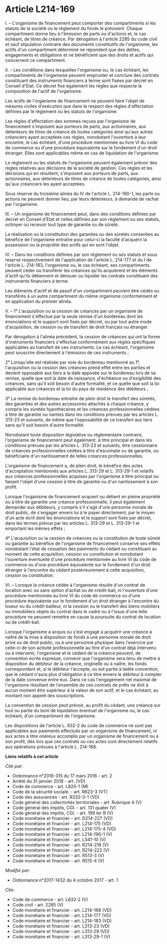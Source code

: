 # Article L214-169

I. – L'organisme de financement peut comporter des compartiments si les statuts de la société ou le règlement du fonds le
prévoient. Chaque compartiment donne lieu à l'émission de parts ou d'actions et, le cas échéant, de titres de créance. Par
dérogation à l'article 2285 du code civil et sauf stipulation contraire des documents constitutifs de l'organisme, les actifs
d'un compartiment déterminé ne répondent que des dettes, engagements et obligations et ne bénéficient que des droits et
actifs qui concernent ce compartiment. 

II. – Les conditions dans lesquelles l'organisme ou, le cas échéant, les compartiments de l'organisme peuvent emprunter et
conclure des contrats constituant des instruments financiers à terme sont fixées par décret en Conseil d'Etat. Ce décret fixe
également les règles que respecte la composition de l'actif de l'organisme. 

Les actifs de l'organisme de financement ne peuvent faire l'objet de mesures civiles d'exécution que dans le respect des
règles d'affectation définies par le règlement ou les statuts de l'organisme. 

Les règles d'affectation des sommes reçues par l'organisme de financement s'imposent aux porteurs de parts, aux actionnaires,
aux détenteurs de titres de créance de toutes catégories ainsi qu'aux autres créanciers ayant acceptées ces règles,
nonobstant l'ouverture à leur encontre, le cas échéant, d'une procédure mentionnée au livre VI du code de commerce ou d'une
procédure équivalente sur le fondement d'un droit étranger. Elles sont applicables même en cas de liquidation de
l'organisme. 

Le règlement ou les statuts de l'organisme peuvent également prévoir des règles relatives aux décisions de la société de
gestion. Ces règles et les décisions qui en résultent, s'imposent aux porteurs de parts, aux actionnaires, aux détenteurs de
titres de créance de toutes catégories, ainsi qu'aux créanciers les ayant acceptées. 

Sous réserve du troisième alinéa du IV de l'article L. 214-190-1, les parts ou actions ne peuvent donner lieu, par leurs
détenteurs, à demande de rachat par l'organisme. 

III. – Un organisme de financement peut, dans des conditions définies par décret en Conseil d'Etat et celles définies par son
règlement ou ses statuts, octroyer ou recevoir tout type de garantie ou de sûreté. 

La réalisation ou la constitution des garanties ou des sûretés consenties au bénéfice de l'organisme entraîne pour celui-ci
la faculté d'acquérir la possession ou la propriété des actifs qui en sont l'objet. 

IV. – Dans les conditions définies par son règlement ou ses statuts et sous réserve respectivement de l'application de
l'article L. 214-177 et du I de l'article L. 214-183, l'organisme ou, le cas échéant, ses compartiments peuvent céder ou
transférer les créances qu'ils acquièrent et les éléments d'actif qu'ils détiennent et dénouer ou liquider les contrats
constituant des instruments financiers à terme. 

Les éléments d'actif et de passif d'un compartiment peuvent être cédés ou transférés à un autre compartiment du même
organisme conformément et en application du premier alinéa. 

V. – 1° L'acquisition ou la cession de créances par un organisme de financement s'effectue par la seule remise d'un bordereau
dont les énonciations et le support sont fixés par décret, ou par tout autre mode d'acquisition, de cession ou de transfert
de droit français ou étranger. 

Par dérogation à l'alinéa précédent, la cession de créances qui ont la forme d'instruments financiers s'effectue conformément
aux règles spécifiques applicables au transfert de ces instruments. Le cas échéant, l'organisme peut souscrire directement à
l'émission de ces instruments ; 

2° Lorsqu'elle est réalisée par voie du bordereau mentionné au 1°, l'acquisition ou la cession des créances prend effet entre
les parties et devient opposable aux tiers à la date apposée sur le bordereau lors de sa remise, quelle que soit la date de
naissance, d'échéance ou d'exigibilité des créances, sans qu'il soit besoin d'autre formalité, et ce quelle que soit la loi
applicable aux créances et la loi du pays de résidence des débiteurs ; 

3° La remise du bordereau entraîne de plein droit le transfert des sûretés, des garanties et des autres accessoires attachés
à chaque créance, y compris les sûretés hypothécaires et les créances professionnelles cédées à titre de garantie ou nanties
dans les conditions prévues par les articles L. 313-23 et suivants, de même que l'opposabilité de ce transfert aux tiers sans
qu'il soit besoin d'autre formalité. 

Nonobstant toute disposition législative ou règlementaire contraire, l'organisme de financement peut également, à titre
principal et dans les conditions prévues par les articles L. 313-23 et suivants, être cessionnaire de créances
professionnelles cédées à titre d'escompte ou de garantie, ou bénéficiaire d'un nantissement de telles créances
professionnelles. 

L'organisme de financement a, de plein droit, le bénéfice des actes d'acceptation mentionnés aux articles L. 313-29 et L.
313-29-1 et relatifs aux créances professionnelles acquises par l'organisme à titre principal ou faisant l'objet d'une
cession à titre de garantie ou d'un nantissement à son profit. 

Lorsque l'organisme de financement acquiert ou détient en pleine propriété ou à titre de garantie une créance
professionnelle, il peut également demander aux débiteurs, y compris s'il s'agit d'une personne morale de droit public, de
s'engager envers lui à le payer directement, par le moyen d'un acte écrit dont les énonciations et le support sont fixés par
décret, dans les termes prévus par les articles L. 313-29 et L. 313-29-1 et emportant les mêmes effets ; 

4° L'acquisition ou la cession de créances ou la constitution de toute sûreté ou garantie au bénéfice de l'organisme de
financement conserve ses effets nonobstant l'état de cessation des paiements du cédant ou constituant au moment de cette
acquisition, cession ou constitution et nonobstant l'ouverture éventuelle d'une procédure mentionnée au livre VI du code de
commerce ou d'une procédure équivalente sur le fondement d'un droit étranger à l'encontre du cédant postérieurement à cette
acquisition, cession ou constitution. 

VI. – Lorsque la créance cédée à l'organisme résulte d'un contrat de location avec ou sans option d'achat ou de crédit-bail,
ni l'ouverture d'une procédure mentionnée au livre VI du code de commerce ou d'une procédure équivalente sur le fondement
d'un droit étranger à l'encontre du loueur ou du crédit-bailleur, ni la cession ou le transfert des biens mobiliers ou
immobiliers objets du contrat dans le cadre ou à l'issue d'une telle procédure ne peuvent remettre en cause la poursuite du
contrat de location ou de crédit-bail. 

Lorsque l'organisme a acquis ou s'est engagé à acquérir une créance à naître de la mise à disposition de fonds à une personne
morale de droit privé ou de droit public, ou à une personne physique dans l'exercice par celle-ci de son activité
professionnelle au titre d'un contrat déjà intervenu ou à intervenir, l'organisme et le cédant de la créance peuvent, de
convention écrite expresse, convenir que l'organisme sera tenu de mettre à disposition du débiteur de la créance, originelle
ou à naître, les fonds correspondant et, si le débiteur l'accepte, ou est partie à ladite convention, que le cédant n'aura
plus d'obligation à ce titre envers le débiteur à compter de la date convenue entre eux. Dans ce cas l'engagement net maximal
de l'organisme résultant de l'ensemble de ces contrats de prêts ne doit à aucun moment être supérieur à la valeur de son
actif, et le cas échéant, au montant non appelé des souscriptions. 

La convention de cession peut prévoir, au profit du cédant, une créance sur tout ou partie du boni de liquidation éventuel de
l'organisme ou, le cas échéant, d'un compartiment de l'organisme. 

Les dispositions de l'article L. 632-2 du code de commerce ne sont pas applicables aux paiements effectués par un organisme
de financement, ni aux actes à titre onéreux accomplis par un organisme de financement ou à son profit, dès lors que ces
contrats ou ces actes sont directement relatifs aux opérations prévues à l'article L. 214-168.

**Liens relatifs à cet article**

_Cité par_:

  - Ordonnance n°2016-315 du 17 mars 2016 - art. 2
  - Arrêté du 31 janvier 2018 - art. (VD)
  - Code de commerce - art. L820-1 (M)
  - Code de la sécurité sociale. - art. R623-3 (VT)
  - Code des assurances - art. R332-3-1 (VD)
  - Code général des collectivités territoriales - art. Rubrique 4 (V)
  - Code général des impôts, CGI. - art. 131 quater (V)
  - Code général des impôts, CGI. - art. 199 ter B (V)
  - Code monétaire et financier - art. D214-227 (VD)
  - Code monétaire et financier - art. L214-175 (VD)
  - Code monétaire et financier - art. L214-175-4 (VD)
  - Code monétaire et financier - art. L214-190-1 (V)
  - Code monétaire et financier - art. L341-10 (V)
  - Code monétaire et financier - art. R214-218 (V)
  - Code monétaire et financier - art. R214-222 (V)
  - Code monétaire et financier - art. R513-3 (V)
  - Code monétaire et financier - art. R515-4 (V)

_Modifié par_:

  - Ordonnance n°2017-1432 du 4 octobre 2017 - art. 1

_Cite_:

  - Code de commerce - art. L632-2 (V)
  - Code civil - art. 2285 (V)
  - Code monétaire et financier - art. L214-168 (VD)
  - Code monétaire et financier - art. L214-177 (VD)
  - Code monétaire et financier - art. L214-183 (VD)
  - Code monétaire et financier - art. L313-23 (VD)
  - Code monétaire et financier - art. L313-29 (VD)
  - Code monétaire et financier - art. L313-29-1 (V)
